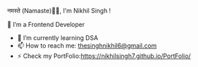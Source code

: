 नमस्ते (Namaste)🙏🏻, I'm Nikhil Singh ! 

🔭 I’m a Frontend Developer
- 🌱 I’m currently learning DSA
- 📫 How to reach me: thesinghnikhil6@gmail.com
- ⚡ Check my PortFolio:https://nikhilsingh7.github.io/PortFolio/

<!--
**nikhilsingh7/nikhilsingh7** is a ✨ _special_ ✨ repository because its `README.md` (this file) appears on your GitHub profile.

Here are some ideas to get you started:

- 🔭 I’m currently working on ...
- 🌱 I’m currently learning ...
- 👯 I’m looking to collaborate on ...
- 🤔 I’m looking for help with ...
- 💬 Ask me about ...
- 📫 How to reach me: ...
- 😄 Pronouns: ...
- ⚡ Fun fact: ...
-->
